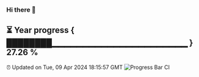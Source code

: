 ### Hi there 👋
⏳ Year progress { ████████▁▁▁▁▁▁▁▁▁▁▁▁▁▁▁▁▁▁▁▁▁▁ } 27.26 %
---
⏰ Updated on Tue, 09 Apr 2024 18:15:57 GMT
![Progress Bar CI](https://github.com/liununu/liununu/workflows/Progress%20Bar%20CI/badge.svg)

